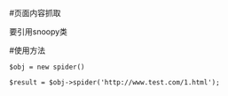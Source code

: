 #页面内容抓取

要引用snoopy类

#使用方法

	$obj = new spider()

	$result = $obj->spider('http://www.test.com/1.html');

		
		
		
		
		
		
		
		
		
		
		
		
		
		
		
		
		
		
		
		
		
		
				
